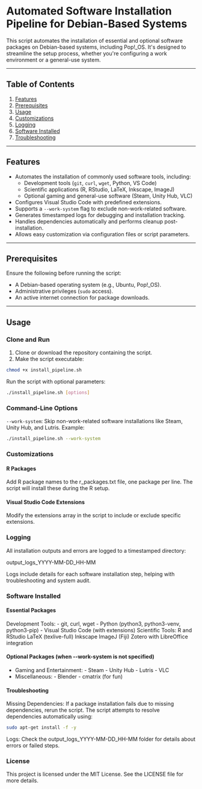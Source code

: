 # Automated Software Installation Pipeline for Debian-Based Systems

This script automates the installation of essential and optional software packages on Debian-based systems, including Pop!_OS. It's designed to streamline the setup process, whether you're configuring a work environment or a general-use system.

---

## Table of Contents

1. [Features](#features)
2. [Prerequisites](#prerequisites)
3. [Usage](#usage)
4. [Customizations](#customizations)
5. [Logging](#logging)
6. [Software Installed](#software-installed)
7. [Troubleshooting](#troubleshooting)

---

## Features

- Automates the installation of commonly used software tools, including:
  - Development tools (`git`, `curl`, `wget`, Python, VS Code)
  - Scientific applications (R, RStudio, LaTeX, Inkscape, ImageJ)
  - Optional gaming and general-use software (Steam, Unity Hub, VLC)
- Configures Visual Studio Code with predefined extensions.
- Supports a `--work-system` flag to exclude non-work-related software.
- Generates timestamped logs for debugging and installation tracking.
- Handles dependencies automatically and performs cleanup post-installation.
- Allows easy customization via configuration files or script parameters.

---

## Prerequisites

Ensure the following before running the script:

- A Debian-based operating system (e.g., Ubuntu, Pop!_OS).
- Administrative privileges (`sudo` access).
- An active internet connection for package downloads.

---

## Usage

### Clone and Run

1. Clone or download the repository containing the script.
2. Make the script executable:

```bash
chmod +x install_pipeline.sh
```

Run the script with optional parameters:

```bash
./install_pipeline.sh [options]
```

### Command-Line Options

`--work-system`: Skip non-work-related software installations like Steam, Unity Hub, and Lutris. Example:

```bash
./install_pipeline.sh --work-system
```

### Customizations

#### R Packages

Add R package names to the r_packages.txt file, one package per line. The script will install these during the R setup.

#### Visual Studio Code Extensions

Modify the extensions array in the script to include or exclude specific extensions.

### Logging

All installation outputs and errors are logged to a timestamped directory:

output_logs_YYYY-MM-DD_HH-MM

Logs include details for each software installation step, helping with troubleshooting and system audit.

### Software Installed

#### Essential Packages

Development Tools:
    - git, curl, wget
    - Python (python3, python3-venv, python3-pip)
    - Visual Studio Code (with extensions)
Scientific Tools:
    R and RStudio
    LaTeX (texlive-full)
    Inkscape
    ImageJ (Fiji)
    Zotero with LibreOffice integration

#### Optional Packages (when --work-system is not specified)

- Gaming and Entertainment:
      - Steam
      - Unity Hub
      - Lutris
      - VLC
- Miscellaneous:
      - Blender
      - cmatrix (for fun)

#### Troubleshooting

Missing Dependencies: If a package installation fails due to missing dependencies, rerun the script. The script attempts to resolve dependencies automatically using:

```bash
sudo apt-get install -f -y
```

Logs: Check the output_logs_YYYY-MM-DD_HH-MM folder for details about errors or failed steps.

### License

This project is licensed under the MIT License. See the LICENSE file for more details.

